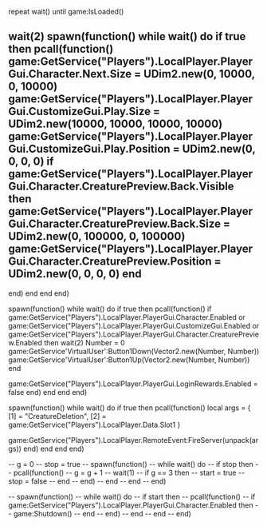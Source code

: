 repeat wait() until game:IsLoaded()

wait(2)
spawn(function()
while wait() do
if true then
pcall(function()
game:GetService("Players").LocalPlayer.PlayerGui.Character.Next.Size = UDim2.new(0, 10000, 0, 10000)
game:GetService("Players").LocalPlayer.PlayerGui.CustomizeGui.Play.Size = UDim2.new(10000, 10000, 10000, 10000)
game:GetService("Players").LocalPlayer.PlayerGui.CustomizeGui.Play.Position = UDim2.new(0, 0, 0, 0)
if game:GetService("Players").LocalPlayer.PlayerGui.Character.CreaturePreview.Back.Visible then
    game:GetService("Players").LocalPlayer.PlayerGui.Character.CreaturePreview.Back.Size = UDim2.new(0, 100000, 0, 100000)
    game:GetService("Players").LocalPlayer.PlayerGui.Character.CreaturePreview.Position = UDim2.new(0, 0, 0, 0)
end
--
end)
end
end
end)

spawn(function()
while wait() do
if true then
pcall(function()
if game:GetService("Players").LocalPlayer.PlayerGui.Character.Enabled or game:GetService("Players").LocalPlayer.PlayerGui.CustomizeGui.Enabled or game:GetService("Players").LocalPlayer.PlayerGui.Character.CreaturePreview.Enabled then
    wait(2)
    Number = 0
    game:GetService'VirtualUser':Button1Down(Vector2.new(Number, Number))
    game:GetService'VirtualUser':Button1Up(Vector2.new(Number, Number))
end

game:GetService("Players").LocalPlayer.PlayerGui.LoginRewards.Enabled = false
end)
end
end
end)

spawn(function()
while wait() do
if true then
pcall(function()
local args = {
    [1] = "CreatureDeletion",
    [2] = game:GetService("Players").LocalPlayer.Data.Slot1
}

game:GetService("Players").LocalPlayer.RemoteEvent:FireServer(unpack(args))
end)
end
end
end)

-- g = 0
-- stop = true
-- spawn(function()
-- while wait() do
-- if stop then
-- pcall(function()
--     g = g + 1
--     wait(1)
--     if g == 3 then
--         start = true
--         stop = false
--     end
-- end)
-- end
-- end
-- end)

-- spawn(function()
-- while wait() do
-- if start then
-- pcall(function()
--     if game:GetService("Players").LocalPlayer.PlayerGui.Character.Enabled then
--         game:Shutdown()
--     end
-- end)
-- end
-- end
-- end)
